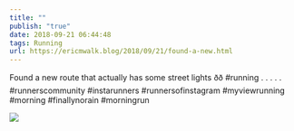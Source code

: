 ```yaml
---
title: ""
publish: "true"
date: 2018-09-21 06:44:48
tags: Running
url: https://ericmwalk.blog/2018/09/21/found-a-new.html
---
```


Found a new route that actually has some street lights ðð #running .
.
.
.
.
#runnerscommunity #instarunners #runnersofinstagram #myviewrunning #morning #finallynorain #morningrun

![](https://ericmwalk.blog/uploads/2022/088dcfe2c9.jpg)